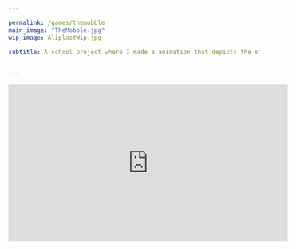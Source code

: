 ```yaml
---

permalink: /games/themobble
main_image: "TheMobble.jpg"
wip_image: AliplastWip.jpg

subtitle: A school project where I made a animation that depicts the story of a modular renovation project for the 2019 Solar Decathmon in Hungary.


---
```


<iframe width="560" height="315" src="https://www.youtube.com/embed/zXl_PQszot8" frameborder="0" allow="accelerometer; autoplay; encrypted-media; gyroscope; picture-in-picture" allowfullscreen></iframe>